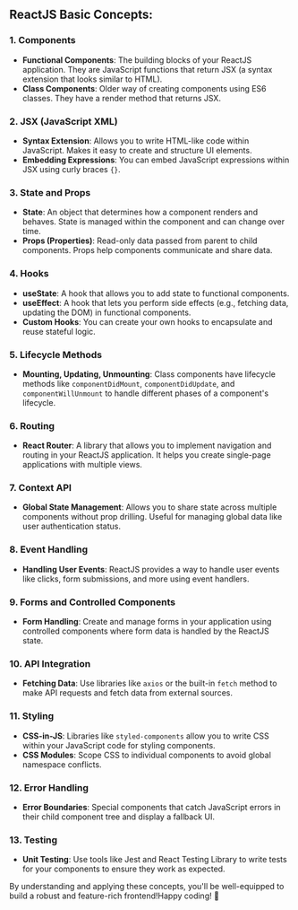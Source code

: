 ## ReactJS Basic Concepts:
### 1. **Components**
- **Functional Components**: The building blocks of your ReactJS application. They are JavaScript functions that return JSX (a syntax extension that looks similar to HTML).
- **Class Components**: Older way of creating components using ES6 classes. They have a render method that returns JSX.

### 2. **JSX (JavaScript XML)**
- **Syntax Extension**: Allows you to write HTML-like code within JavaScript. Makes it easy to create and structure UI elements.
- **Embedding Expressions**: You can embed JavaScript expressions within JSX using curly braces `{}`.

### 3. **State and Props**
- **State**: An object that determines how a component renders and behaves. State is managed within the component and can change over time.
- **Props (Properties)**: Read-only data passed from parent to child components. Props help components communicate and share data.

### 4. **Hooks**
- **useState**: A hook that allows you to add state to functional components.
- **useEffect**: A hook that lets you perform side effects (e.g., fetching data, updating the DOM) in functional components.
- **Custom Hooks**: You can create your own hooks to encapsulate and reuse stateful logic.

### 5. **Lifecycle Methods**
- **Mounting, Updating, Unmounting**: Class components have lifecycle methods like `componentDidMount`, `componentDidUpdate`, and `componentWillUnmount` to handle different phases of a component's lifecycle.

### 6. **Routing**
- **React Router**: A library that allows you to implement navigation and routing in your ReactJS application. It helps you create single-page applications with multiple views.

### 7. **Context API**
- **Global State Management**: Allows you to share state across multiple components without prop drilling. Useful for managing global data like user authentication status.

### 8. **Event Handling**
- **Handling User Events**: ReactJS provides a way to handle user events like clicks, form submissions, and more using event handlers.

### 9. **Forms and Controlled Components**
- **Form Handling**: Create and manage forms in your application using controlled components where form data is handled by the ReactJS state.

### 10. **API Integration**
- **Fetching Data**: Use libraries like `axios` or the built-in `fetch` method to make API requests and fetch data from external sources.

### 11. **Styling**
- **CSS-in-JS**: Libraries like `styled-components` allow you to write CSS within your JavaScript code for styling components.
- **CSS Modules**: Scope CSS to individual components to avoid global namespace conflicts.

### 12. **Error Handling**
- **Error Boundaries**: Special components that catch JavaScript errors in their child component tree and display a fallback UI.

### 13. **Testing**
- **Unit Testing**: Use tools like Jest and React Testing Library to write tests for your components to ensure they work as expected.

By understanding and applying these concepts, you'll be well-equipped to build a robust and feature-rich frontend!Happy coding! 🚀
